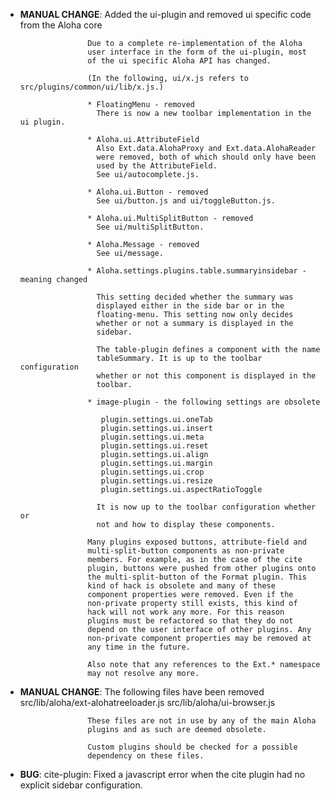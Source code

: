 - **MANUAL CHANGE**: Added the ui-plugin and removed ui specific code from the Aloha core

                     Due to a complete re-implementation of the Aloha
                     user interface in the form of the ui-plugin, most
                     of the ui specific Aloha API has changed.

                     (In the following, ui/x.js refers to src/plugins/common/ui/lib/x.js.)

                     * FloatingMenu - removed
                       There is now a new toolbar implementation in the ui plugin.

                     * Aloha.ui.AttributeField
                       Also Ext.data.AlohaProxy and Ext.data.AlohaReader
                       were removed, both of which should only have been
                       used by the AttributeField.
                       See ui/autocomplete.js.

                     * Aloha.ui.Button - removed
                       See ui/button.js and ui/toggleButton.js.

                     * Aloha.ui.MultiSplitButton - removed
                       See ui/multiSplitButton.

                     * Aloha.Message - removed
                       See ui/message.

                     * Aloha.settings.plugins.table.summaryinsidebar - meaning changed

                       This setting decided whether the summary was
                       displayed either in the side bar or in the
                       floating-menu. This setting now only decides
                       whether or not a summary is displayed in the
                       sidebar.

                       The table-plugin defines a component with the name
                       tableSummary. It is up to the toolbar configuration
                       whether or not this component is displayed in the
                       toolbar.

                     * image-plugin - the following settings are obsolete

                        plugin.settings.ui.oneTab
            			plugin.settings.ui.insert
                        plugin.settings.ui.meta
                        plugin.settings.ui.reset
                        plugin.settings.ui.align
                        plugin.settings.ui.margin
                        plugin.settings.ui.crop
                        plugin.settings.ui.resize
                        plugin.settings.ui.aspectRatioToggle

                       It is now up to the toolbar configuration whether or
                       not and how to display these components.

                     Many plugins exposed buttons, attribute-field and
                     multi-split-button components as non-private
                     members. For example, as in the case of the cite
                     plugin, buttons were pushed from other plugins onto
                     the multi-split-button of the Format plugin. This
                     kind of hack is obsolete and many of these
                     component properties were removed. Even if the
                     non-private property still exists, this kind of
                     hack will not work any more. For this reason
                     plugins must be refactored so that they do not
                     depend on the user interface of other plugins. Any
                     non-private component properties may be removed at
                     any time in the future.

                     Also note that any references to the Ext.* namespace
                     may not resolve any more.

- **MANUAL CHANGE**: The following files have been removed
                     src/lib/aloha/ext-alohatreeloader.js
                     src/lib/aloha/ui-browser.js

                     These files are not in use by any of the main Aloha
                     plugins and as such are deemed obsolete.

                     Custom plugins should be checked for a possible
                     dependency on these files.

- **BUG**: cite-plugin: Fixed a javascript error when the cite plugin had no explicit sidebar configuration.
